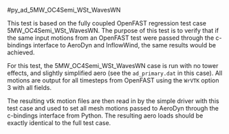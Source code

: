 #py\_ad\_5MW\_OC4Semi\_WSt\_WavesWN

This test is based on the fully coupled OpenFAST regression test case 5MW\_OC4Semi\_WSt\_WavesWN. The purpose of this test is to verify that if the same input motions from an OpenFAST test were passed through the c-bindings interface to AeroDyn and InflowWind, the same results would be achieved.

For this test, the 5MW\_OC4Semi\_WSt\_WavesWN case is run with no tower effects, and slightly simplified aero (see the `ad_primary.dat` in this case).  All motions are output for all timesteps from OpenFAST using the `WrVTK` option 3 with all fields.

The resulting vtk motion files are then read in by the simple driver with this test case and used to set all mesh motions passed to AeroDyn through the c-bindings interface from Python.  The resulting aero loads should be exactly identical to the full test case.